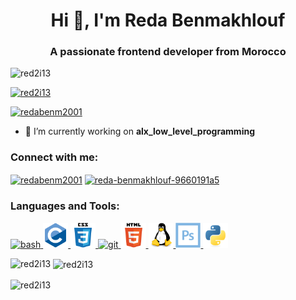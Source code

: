 <h1 align="center">Hi 👋, I'm Reda Benmakhlouf</h1>
<h3 align="center">A passionate frontend developer from Morocco</h3>

<p align="left"> <img src="https://komarev.com/ghpvc/?username=red2i13&label=Profile%20views&color=0e75b6&style=flat" alt="red2i13" /> </p>

<p align="left"> <a href="https://github.com/ryo-ma/github-profile-trophy"><img src="https://github-profile-trophy.vercel.app/?username=red2i13" alt="red2i13" /></a> </p>

<p align="left"> <a href="https://twitter.com/redabenm2001" target="blank"><img src="https://img.shields.io/twitter/follow/redabenm2001?logo=twitter&style=for-the-badge" alt="redabenm2001" /></a> </p>

- 🔭 I’m currently working on **alx_low_level_programming**

<h3 align="left">Connect with me:</h3>
<p align="left">
<a href="https://twitter.com/redabenm2001" target="blank"><img align="center" src="https://raw.githubusercontent.com/rahuldkjain/github-profile-readme-generator/master/src/images/icons/Social/twitter.svg" alt="redabenm2001" height="30" width="40" /></a>
<a href="https://linkedin.com/in/reda-benmakhlouf-9660191a5" target="blank"><img align="center" src="https://raw.githubusercontent.com/rahuldkjain/github-profile-readme-generator/master/src/images/icons/Social/linked-in-alt.svg" alt="reda-benmakhlouf-9660191a5" height="30" width="40" /></a>
</p>

<h3 align="left">Languages and Tools:</h3>
<p align="left"> <a href="https://www.gnu.org/software/bash/" target="_blank" rel="noreferrer"> <img src="https://www.vectorlogo.zone/logos/gnu_bash/gnu_bash-icon.svg" alt="bash" width="40" height="40"/> </a> <a href="https://www.cprogramming.com/" target="_blank" rel="noreferrer"> <img src="https://raw.githubusercontent.com/devicons/devicon/master/icons/c/c-original.svg" alt="c" width="40" height="40"/> </a> <a href="https://www.w3schools.com/css/" target="_blank" rel="noreferrer"> <img src="https://raw.githubusercontent.com/devicons/devicon/master/icons/css3/css3-original-wordmark.svg" alt="css3" width="40" height="40"/> </a> <a href="https://git-scm.com/" target="_blank" rel="noreferrer"> <img src="https://www.vectorlogo.zone/logos/git-scm/git-scm-icon.svg" alt="git" width="40" height="40"/> </a> <a href="https://www.w3.org/html/" target="_blank" rel="noreferrer"> <img src="https://raw.githubusercontent.com/devicons/devicon/master/icons/html5/html5-original-wordmark.svg" alt="html5" width="40" height="40"/> </a> <a href="https://www.linux.org/" target="_blank" rel="noreferrer"> <img src="https://raw.githubusercontent.com/devicons/devicon/master/icons/linux/linux-original.svg" alt="linux" width="40" height="40"/> </a> <a href="https://www.photoshop.com/en" target="_blank" rel="noreferrer"> <img src="https://raw.githubusercontent.com/devicons/devicon/master/icons/photoshop/photoshop-line.svg" alt="photoshop" width="40" height="40"/> </a> <a href="https://www.python.org" target="_blank" rel="noreferrer"> <img src="https://raw.githubusercontent.com/devicons/devicon/master/icons/python/python-original.svg" alt="python" width="40" height="40"/> </a> </p>

<p><img align="left" src="https://github-readme-stats.vercel.app/api/top-langs?username=red2i13&show_icons=true&locale=en&layout=compact" alt="red2i13" /></p>

<p>&nbsp;<img align="center" src="https://github-readme-stats.vercel.app/api?username=red2i13&show_icons=true&locale=en" alt="red2i13" /></p>

<p><img align="center" src="https://github-readme-streak-stats.herokuapp.com/?user=red2i13&" alt="red2i13" /></p>
